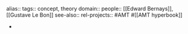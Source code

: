alias::
tags:: concept, theory
domain::
people:: [[Edward Bernays]], [[Gustave Le Bon]]
see-also::
rel-projects:: #AMT #[[AMT hyperbook]]


-
